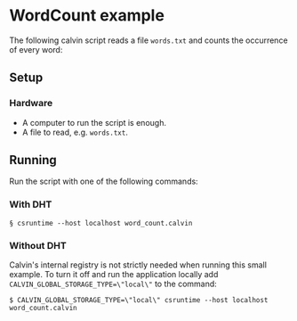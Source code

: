 # WordCount example #

The following calvin script reads a file `words.txt` and counts the occurrence of every word:


## Setup

### Hardware

- A computer to run the script is enough.
- A file to read, e.g. `words.txt`.

## Running

Run the script with one of the following commands:

### With DHT

    § csruntime --host localhost word_count.calvin 

### Without DHT

Calvin's internal registry is not strictly needed when running this small
example. To turn it off and run the application locally add `CALVIN_GLOBAL_STORAGE_TYPE=\"local\"`
to the command:

    $ CALVIN_GLOBAL_STORAGE_TYPE=\"local\" csruntime --host localhost word_count.calvin 

